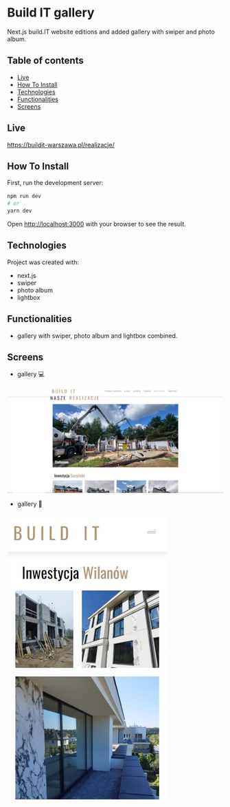 # Build IT gallery
Next.js build.IT website editions and added gallery with swiper and photo album.

## Table of contents
- [Live](#live)
- [How To Install](#how-to-install)
- [Technologies](#technologies)
- [Functionalities](#functionalities)
- [Screens](#screens)

## Live
https://buildit-warszawa.pl/realizacje/

## How To Install

First, run the development server:

```bash
npm run dev
# or
yarn dev
```

Open [http://localhost:3000](http://localhost:3000) with your browser to see the result.
  
## Technologies

Project was created with:

- next.js
- swiper
- photo album
- lightbox

## Functionalities

- gallery with swiper, photo album and lightbox combined.

## Screens
* gallery :computer:
  
![Screenshot](./public/img/screens/screen2.jpg)

* gallery :iphone:
  
![Screenshot](./public/img/screens/screen1.jpg)



